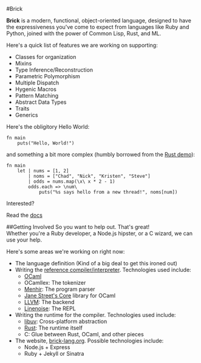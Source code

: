 #Brick

__Brick__ is a modern, functional, object-oriented language, designed to have the expressiveness you've come to expect from languages like Ruby and Python, joined with the power of Common Lisp, Rust, and ML.


Here's a quick list of features we are working on supporting:

- Classes for organization
- Mixins
- Type Inference/Reconstruction
- Parametric Polymorphism
- Multiple Dispatch
- Hygenic Macros
- Pattern Matching
- Abstract Data Types
- Traits
- Generics

Here's the obligitory Hello World:
```brick
fn main
    puts("Hello, World!")
```

and something a bit more complex (humbly borrowed from the [Rust demo](http://www.rust-lang.org/)):
```brick
fn main
    let | nums = [1, 2]
        | noms = ["Chad", "Nick", "Kristen", "Steve"]
        | odds = nums.map(\x\ x * 2 - 1)
        odds.each => \num\
            puts("%s says hello from a new thread!", noms[num])
```

Interested?

Read the [docs](https://github.com/brick-lang/brick-lang/tree/master/doc/core)

##Getting Involved
So you want to help out. That's great!  
Whether you're a Ruby developer, a Node.js hipster, or a C wizard, we can use your help.

Here's some areas we're working on right now:  
* The language definition (Kind of a big deal to get this ironed out) 
* Writing the [reference compiler/interpreter](https://github.com/brick-lang/kiln). Technologies used include:
  * [OCaml](http://ocaml.org/)
  * OCamllex: The tokenizer
  * [Menhir](http://gallium.inria.fr/~fpottier/menhir/): The program parser
  * [Jane Street's Core](https://github.com/janestreet/core) library for OCaml
  * [LLVM](http://llvm.org/docs/): The backend
  * [Linenoise](https://github.com/antirez/linenoise): The REPL
* Writing the runtime for the compiler. Technologies used include:
  * [libuv](https://github.com/joyent/libuv): Cross-platform abstraction
  * [Rust](http://www.rust-lang.org/): The runtime itself
  * C: Glue between Rust, OCaml, and other pieces
* The website, [brick-lang.org](http://brick-lang.org). Possible technologies include:
  * Node.js + Express
  * Ruby + Jekyll or Sinatra
